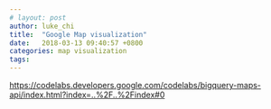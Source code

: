 ```yaml
---
# layout: post
author: luke_chi
title:  "Google Map visualization"
date:   2018-03-13 09:40:57 +0800
categories: map visualization
tags: 
---
```


<https://codelabs.developers.google.com/codelabs/bigquery-maps-api/index.html?index=..%2F..%2Findex#0>

